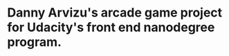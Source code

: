 Danny Arvizu's arcade game project for Udacity's front end nanodegree program.
===============================


